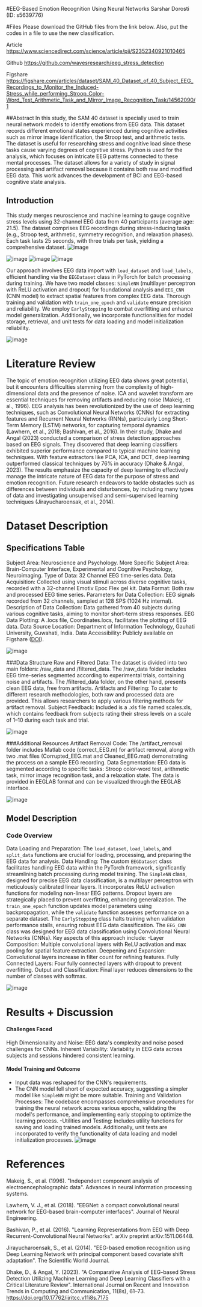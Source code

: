 #EEG-Based Emotion Recognition Using Neural Networks
Sarshar Dorosti (ID: s5639776)

#Files
Please download the GitHub files from the link below. Also, put the codes in a file to use the new classification.

Article
https://www.sciencedirect.com/science/article/pii/S2352340921010465

Github
https://github.com/wavesresearch/eeg_stress_detection

Figshare
https://figshare.com/articles/dataset/SAM_40_Dataset_of_40_Subject_EEG_Recordings_to_Monitor_the_Induced-Stress_while_performing_Stroop_Color-Word_Test_Arithmetic_Task_and_Mirror_Image_Recognition_Task/14562090/1


##Abstract
In this study, the SAM 40 dataset is specially used to train neural network models to identify emotions from EEG data. This dataset records different emotional states experienced during cognitive activities such as mirror image identification, the Stroop test, and arithmetic tests. The dataset is useful for researching stress and cognitive load since these tasks cause varying degrees of cognitive stress. Python is used for the analysis, which focuses on intricate EEG patterns connected to these mental processes. The dataset allows for a variety of study in signal processing and artifact removal because it contains both raw and modified EEG data. This work advances the development of BCI and EEG-based cognitive state analysis. 


## Introduction 
This study merges neuroscience and machine learning to gauge cognitive stress levels using 32-channel EEG data from 40 participants (average age: 21.5). The dataset comprises EEG recordings during stress-inducing tasks (e.g., Stroop test, arithmetic, symmetry recognition, and relaxation phases). Each task lasts 25 seconds, with three trials per task, yielding a comprehensive dataset.
![image](https://github.com/sarshardorosti/eeg-stress-classification/assets/50841748/082ea8a3-8c3f-49f9-8acc-18934b5a6a08)


![image](https://github.com/sarshardorosti/eeg-stress-classification/assets/50841748/a46e796a-75f4-442b-bc5b-1f12a83bc275)
![image](https://github.com/sarshardorosti/eeg-stress-classification/assets/50841748/ec56bf14-a2da-4ac5-b1ef-532541dbdd7a)
![image](https://github.com/sarshardorosti/eeg-stress-classification/assets/50841748/aab83c24-2d2f-4543-9cae-ffa42f9d85f2)

Our approach involves EEG data import with `load_dataset` and `load_labels`, efficient handling via the `EEGDataset` class in PyTorch for batch processing during training. We have two model classes: `SimpleNN` (multilayer perceptron with ReLU activation and dropout) for foundational analysis and `EEG_CNN` (CNN model) to extract spatial features from complex EEG data.
Thorough training and validation with `train_one_epoch` and `validate` ensure precision and reliability. We employ `EarlyStopping` to combat overfitting and enhance model generalization. Additionally, we incorporate functionalities for model storage, retrieval, and unit tests for data loading and model initialization reliability.

![image](https://github.com/sarshardorosti/eeg-stress-classification/assets/50841748/d886b925-6973-4bb1-80a7-b6755a879fad)

# Literature Review
The topic of emotion recognition utilizing EEG data shows great potential, but it encounters difficulties stemming from the complexity of high-dimensional data and the presence of noise. ICA and wavelet transform are essential techniques for removing artifacts and reducing noise (Makeig, et al., 1996).
EEG analysis has been revolutionized by the use of deep learning techniques, such as Convolutional Neural Networks (CNNs) for extracting features and Recurrent Neural Networks (RNNs), particularly Long Short-Term Memory (LSTM) networks, for capturing temporal dynamics (Lawhern, et al., 2018; Bashivan, et al., 2016).
In their study, Dhake and Angal (2023) conducted a comparison of stress detection approaches based on EEG signals. They discovered that deep learning classifiers exhibited superior performance compared to typical machine learning techniques. With feature extractors like PCA, ICA, and DCT, deep learning outperformed classical techniques by 76% in accuracy (Dhake & Angal, 2023).
The results emphasize the capacity of deep learning to effectively manage the intricate nature of EEG data for the purpose of stress and emotion recognition. Future research endeavors to tackle obstacles such as differences between individuals and disturbances, by including many types of data and investigating unsupervised and semi-supervised learning techniques (Jirayucharoensak, et al., 2014).

# Dataset Description
## Specifications Table
Subject Area: Neuroscience and Psychology.
More Specific Subject Area: Brain-Computer Interface, Experimental and Cognitive Psychology, Neuroimaging.
Type of Data: 32 Channel EEG time-series data.
Data Acquisition: Collected using visual stimuli across diverse cognitive tasks, recorded with a 32-channel Emotiv Epoc Flex gel kit.
Data Format: Both raw and processed EEG time series.
Parameters for Data Collection: EEG signals recorded from 32 channels, sampled at 128 SPS (1024 Hz internal).
Description of Data Collection: Data gathered from 40 subjects during various cognitive tasks, aiming to monitor short-term stress responses.
EEG Data Plotting: A .locs file, Coordinates.locs, facilitates the plotting of EEG data.
Data Source Location: Department of Information Technology, Gauhati University, Guwahati, India.
Data Accessibility: Publicly available on Figshare ([DOI](https://doi.org/10.6084/m9.figshare.14562090.v1)).

![image](https://github.com/sarshardorosti/eeg-stress-classification/assets/50841748/f3696b33-7b04-45ba-a414-f73e7824ccac)

###Data Structure
Raw and Filtered Data: The dataset is divided into two main folders: /raw_data and /filtered_data. The /raw_data folder includes EEG time-series segmented according to experimental trials, containing noise and artifacts. The /filtered_data folder, on the other hand, presents clean EEG data, free from artifacts.
Artifacts and Filtering: To cater to different research methodologies, both raw and processed data are provided. This allows researchers to apply various filtering methods for artifact removal.
Subject Feedback: Included is a .xls file named scales.xls, which contains feedback from subjects rating their stress levels on a scale of 1–10 during each task and trial.


![image](https://github.com/sarshardorosti/eeg-stress-classification/assets/50841748/c4434579-eb1f-497d-b180-7486ec164801)


###Additional Resources
Artifact Removal Code: The /artifact_removal folder includes Matlab code (correct_EEG.m) for artifact removal, along with two .mat files (Corrupted_EEG.mat and Cleaned_EEG.mat) demonstrating the process on a sample EEG recording.
Data Segmentation: EEG data is segmented according to specific tasks: Stroop color-word test, arithmetic task, mirror image recognition task, and a relaxation state. The data is provided in EEGLAB format and can be visualized through the EEGLAB interface.


![image](https://github.com/sarshardorosti/eeg-stress-classification/assets/50841748/640b49de-d826-4e4f-afbf-bf1c4b94dcbc)



## Model Description
### Code Overview
Data Loading and Preparation: The `load_dataset`, `load_labels`, and `split_data` functions are crucial for loading, processing, and preparing the EEG data for analysis.
Data Handling: The custom `EEGDataset` class facilitates handling EEG data within the PyTorch framework, significantly streamlining batch processing during model training.
The `SimpleNN` class, designed for precise EEG data classification, is a multilayer perceptron with meticulously calibrated linear layers. It incorporates ReLU activation functions for modeling non-linear EEG patterns. Dropout layers are strategically placed to prevent overfitting, enhancing generalization. The `train_one_epoch` function updates model parameters using backpropagation, while the `validate` function assesses performance on a separate dataset. The `EarlyStopping` class halts training when validation performance stalls, ensuring robust EEG data classification.
The `EEG_CNN` class was designed for EEG data classification using Convolutional Neural Networks (CNNs). Key aspects of this approach include:
-Layer Composition: Multiple convolutional layers with ReLU activation and max pooling for spatial feature extraction.
Deepening and Expansion: Convolutional layers increase in filter count for refining features.
Fully Connected Layers: Four fully connected layers with dropout to prevent overfitting.
Output and Classification: Final layer reduces dimensions to the number of classes with softmax.

![image](https://github.com/sarshardorosti/eeg-stress-classification/assets/50841748/a6f73c54-151c-449e-9e15-cdcf57a72c21)


# Results + Discussion
#### Challenges Faced
High Dimensionality and Noise: EEG data's complexity and noise posed challenges for CNNs.
Inherent Variability: Variability in EEG data across subjects and sessions hindered consistent learning.

#### Model Training and Outcome
- Input data was reshaped for the CNN's requirements.
- The CNN model fell short of expected accuracy, suggesting a simpler model like `SimpleNN` might be more suitable.
Training and Validation Processes: The codebase encompasses comprehensive procedures for training the neural network across various epochs, validating the model's performance, and implementing early stopping to optimize the learning process.
-Utilities and Testing: Includes utility functions for saving and loading trained models. Additionally, unit tests are incorporated to verify the functionality of data loading and model initialization processes.
![image](https://github.com/sarshardorosti/eeg-stress-classification/assets/50841748/6959ff3b-75fd-4327-bdc3-6c3fb5c7b439)

# References
Makeig, S., et al. (1996). "Independent component analysis of electroencephalographic data". Advances in neural information processing systems.

Lawhern, V. J., et al. (2018). "EEGNet: a compact convolutional neural network for EEG-based brain-computer interfaces". Journal of Neural Engineering.

Bashivan, P., et al. (2016). "Learning Representations from EEG with Deep Recurrent-Convolutional Neural Networks". arXiv preprint arXiv:1511.06448.

Jirayucharoensak, S., et al. (2014). "EEG-based emotion recognition using Deep Learning Network with principal component based covariate shift adaptation". The Scientific World Journal.

Dhake, D., & Angal, Y. (2023). "A Comparative Analysis of EEG-based Stress Detection Utilizing Machine Learning and Deep Learning Classifiers with a Critical Literature Review". International Journal on Recent and Innovation Trends in Computing and Communication, 11(8s), 61–73. https://doi.org/10.17762/ijritcc.v11i8s.7175


